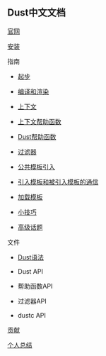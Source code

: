 ## Dust中文文档

[官网](http://www.dustjs.com/)

[安装](./detail/install.md)

指南

 * [起步](./detail/start.md)

 * [编译和渲染](./detail/compile.md)

 * [上下文](./detail/contexts.md)

 * [上下文帮助函数](./detail/context-helpers.md)

 * [Dust帮助函数](./detail/dust-helpers.md)

 * [过滤器](./detail/filters.md)

 * [公共模板引入](./detail/partials.md)

 * [引入模板和被引入模板的通信](./detail/blocks-inline-partials.md)

 * [加载模板](./detail/loading.md)

 * [小技巧](./detail/tips.md)

 * [高级话题](./detail/advanced-topic.md)

文件

 * [Dust语法](./detail/syntax.md)

 * Dust API

 * 帮助函数API

 * 过滤器API

 * dustc API

[贡献](https://github.com/linkedin/dustjs)

[个人总结](./detail/summary.md)
